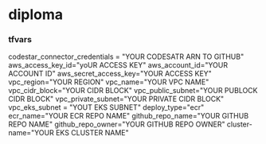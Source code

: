 # diploma

### tfvars

codestar_connector_credentials = "YOUR CODESATR ARN TO GITHUB"
aws_access_key_id="yoUR ACCESS KEY"
aws_account_id="YOUR ACCOUNT ID"
aws_secret_access_key="YOUR ACCESS KEY"
vpc_region="YOUR REGION"
vpc_name="YOUR VPC NAME"
vpc_cidr_block="YOUR CIDR BLOCK"
vpc_public_subnet="YOUR PUBLOCK CIDR BLOCK"
vpc_private_subnet="YOUR PRIVATE CIDR BLOCK"
vpc_eks_subnet = "YOUT EKS SUBNET"
deploy_type="ecr"
ecr_name="YOUR ECR REPO NAME"
github_repo_name="YOUR GITHUB REPO NAME"
github_repo_owner="YOUR GITHUB REPO OWNER"
cluster-name="YOUR EKS CLUSTER NAME"
